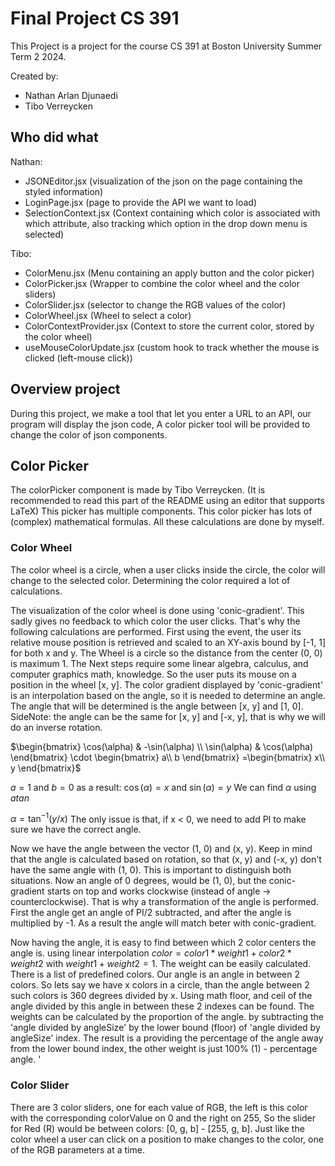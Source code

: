 # Final Project CS 391
This Project is a project for the course CS 391 at Boston University Summer Term 2 2024.

Created by:
- Nathan Arlan Djunaedi
- Tibo Verreycken

## Who did what
Nathan:
 - JSONEditor.jsx (visualization of the json on the page containing the styled information)
 - LoginPage.jsx (page to provide the API we want to load)
 - SelectionContext.jsx (Context containing which color is associated with which attribute, also tracking which option in the drop down menu is selected)

Tibo:
 - ColorMenu.jsx (Menu containing an apply button and the color picker)
 - ColorPicker.jsx (Wrapper to combine the color wheel and the color sliders)
 - ColorSlider.jsx (selector to change the RGB values of the color)
 - ColorWheel.jsx (Wheel to select a color)
 - ColorContextProvider.jsx (Context to store the current color, stored by the color wheel)
 - useMouseColorUpdate.jsx (custom hook to track whether the mouse is clicked (left-mouse click))

## Overview project
During this project, we make a tool that let you enter a URL to an API,
our program will display the json code, A color picker tool will be provided to change the color
of json components.

## Color Picker
The colorPicker component is made by Tibo Verreycken.
(It is recommended to read this part of the README using an editor that supports LaTeX)
This picker has multiple components. This color picker has lots of (complex) mathematical formulas.
All these calculations are done by myself.

### Color Wheel
The color wheel is a circle, when a user clicks inside the circle, the color will change
to the selected color. Determining the color required a lot of calculations.

The visualization of the color wheel is done using 'conic-gradient'. This sadly gives no feedback 
to which color the user clicks. That's why the following calculations are performed.
First using the event, the user its relative mouse position is retrieved and scaled to an XY-axis bound
by [-1, 1] for both x and y. The Wheel is a circle so the distance from the center (0, 0) is maximum 1.
The Next steps require some linear algebra, calculus, and computer graphics math, knowledge.
So the user puts its mouse on a position in the wheel [x, y]. The color gradient displayed by 'conic-gradient' 
is an interpolation based on the angle, so it is needed to determine an angle. The angle that will be determined is the angle between
[x, y] and [1, 0]. SideNote: the angle can be the same for [x, y] and [-x, y], that is why we will do an inverse rotation.


$`\begin{bmatrix}
\cos(\alpha) & -\sin(\alpha) \\
\sin(\alpha) & \cos(\alpha)
\end{bmatrix}
\cdot
\begin{bmatrix}
a\\
b
\end{bmatrix}
=\begin{bmatrix}
x\\
y
\end{bmatrix}`$

$`
a = 1
`$ and $`
b = 0
`$
as a result:
$`
\cos(\alpha) = x
`$ and $`
\sin(\alpha) = y
`$
We can find $`\alpha`$ using $`atan`$

$`\alpha = \tan^{-1}(y/x)`$
The only issue is that, if x < 0, we need to add PI to make sure
we have the correct angle.

Now we have the angle between the vector (1, 0) and (x, y). Keep in mind that the angle is calculated based on rotation, so that (x, y) and (-x, y) don't have the same angle with (1, 0).
This is important to distinguish both situations. Now an angle of 0 degrees, would be (1, 0), but the conic-gradient starts on top and works clockwise (instead of angle -> counterclockwise).
That is why a transformation of the angle is performed. First the angle get an angle of PI/2 subtracted, and after the angle is multiplied by -1. As a result the angle will match beter with conic-gradient.

Now having the angle, it is easy to find between which 2 color centers the angle is.
using linear interpolation $`color = color1*weight1+color2*weight2`$ with $`weight1 + weight 2 = 1`$.
The weight can be easily calculated. There is a list of predefined colors. Our angle is an angle in between 2 colors. So lets say we have x colors in a circle, than the angle between 2 such colors is
360 degrees divided by x. Using math floor, and ceil of the angle divided by this angle in between these 2 indexes can be found. The weights can be calculated by the proportion of the angle.
by subtracting the 'angle divided by angleSize' by the lower bound (floor) of 'angle divided by angleSize' index. The result is a providing the percentage of the angle away from the lower bound index,
the other weight is just 100% (1) - percentage angle.
'
### Color Slider
There are 3 color sliders, one for each value of RGB, the left is this color with the corresponding colorValue on 0 and the right on 255,
So the slider for Red (R) would be between colors: [0, g, b] - [255, g, b]. Just like the color wheel a user can click on a position to make changes to the color,
one of the RGB parameters at a time.

